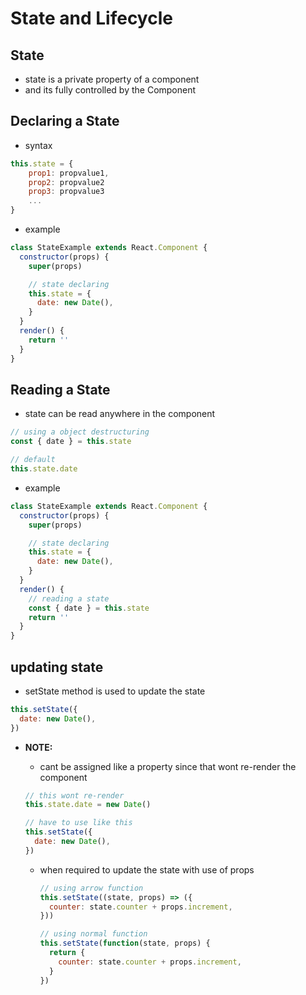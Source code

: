 # State and Lifecycle

## State

- state is a private property of a component
- and its fully controlled by the Component

## Declaring a State

- syntax

```jsx
this.state = {
    prop1: propvalue1,
    prop2: propvalue2
    prop3: propvalue3
    ...
}
```

- example

```jsx
class StateExample extends React.Component {
  constructor(props) {
    super(props)

    // state declaring
    this.state = {
      date: new Date(),
    }
  }
  render() {
    return ''
  }
}
```

## Reading a State

- state can be read anywhere in the component

```jsx
// using a object destructuring
const { date } = this.state

// default
this.state.date
```

- example

```jsx
class StateExample extends React.Component {
  constructor(props) {
    super(props)

    // state declaring
    this.state = {
      date: new Date(),
    }
  }
  render() {
    // reading a state
    const { date } = this.state
    return ''
  }
}
```

## updating state

- setState method is used to update the state

```jsx
this.setState({
  date: new Date(),
})
```

- **NOTE:**

  - cant be assigned like a property since that wont re-render the component

  ```jsx
  // this wont re-render
  this.state.date = new Date()

  // have to use like this
  this.setState({
    date: new Date(),
  })
  ```

  - when required to update the state with use of props

    ```jsx
    // using arrow function
    this.setState((state, props) => ({
      counter: state.counter + props.increment,
    }))

    // using normal function
    this.setState(function(state, props) {
      return {
        counter: state.counter + props.increment,
      }
    })
    ```
